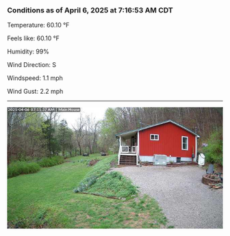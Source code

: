 ### Conditions as of April 6, 2025 at 7:16:53 AM CDT 

Temperature: 60.10 &deg;F

Feels like: 60.10 &deg;F

Humidity: 99%

Wind Direction: S

Windspeed: 1.1 mph

Wind Gust: 2.2 mph

---

<img src="./images/latest.jpeg"/>

